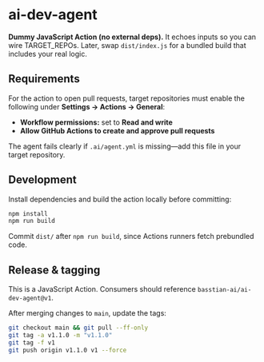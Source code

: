 # ai-dev-agent

**Dummy JavaScript Action (no external deps).**
It echoes inputs so you can wire TARGET_REPOs.
Later, swap `dist/index.js` for a bundled build that includes your real logic.

## Requirements

For the action to open pull requests, target repositories must enable the
following under **Settings → Actions → General**:

- **Workflow permissions:** set to **Read and write**
- **Allow GitHub Actions to create and approve pull requests**

The agent fails clearly if `.ai/agent.yml` is missing—add this file in your target
repository.

## Development

Install dependencies and build the action locally before committing:

```bash
npm install
npm run build
```

Commit `dist/` after `npm run build`, since Actions runners fetch prebundled code.

## Release & tagging

This is a JavaScript Action. Consumers should reference
`basstian-ai/ai-dev-agent@v1`.

After merging changes to `main`, update the tags:

```bash
git checkout main && git pull --ff-only
git tag -a v1.1.0 -m "v1.1.0"
git tag -f v1
git push origin v1.1.0 v1 --force
```
